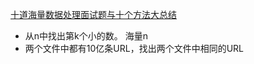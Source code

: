 [十道海量数据处理面试题与十个方法大总结](http://kb.cnblogs.com/page/95701/)

- 从n中找出第k个小的数。 海量n
- 两个文件中都有10亿条URL，找出两个文件中相同的URL
